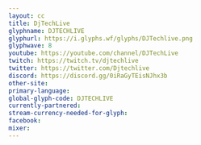 ```yaml
---
layout: cc
title: DjTechLive
glyphname: DJTECHLIVE
glyphurl: https://i.glyphs.wf/glyphs/DJTechlive.png
glyphwave: 8
youtube: https://youtube.com/channel/DJTechLive
twitch: https://twitch.tv/djtechlive
twitter: https://twitter.com/Djtechlive
discord: https://discord.gg/0iRaGyTEisNJhx3b
other-site: 
primary-language: 
global-glyph-code: DJTECHLIVE
currently-partnered: 
stream-currency-needed-for-glyph: 
facebook: 
mixer: 
---
```



